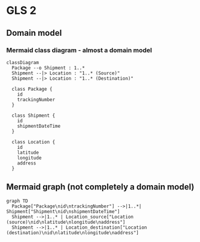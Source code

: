 # GLS 2

## Domain model

### Mermaid class diagram - almost a domain model

```mermaid
classDiagram
  Package --o Shipment : 1..*
  Shipment --|> Location : "1..* (Source)"
  Shipment --|> Location : "1..* (Destination)"

  class Package {
    id
    trackingNumber
  }

  class Shipment {
    id
    shipmentDateTime
  }

  class Location {
    id
    latitude
    longitude
    address
  }
```
## Mermaid graph (not completely a domain model)

```mermaid
graph TD
  Package["Package\nid\ntrackingNumber"] -->|1..*| Shipment["Shipment\nid\nshipmentDateTime"]
  Shipment -->|1..* | Location_source["Location (source)\nid\nlatitude\nlongitude\naddress"]
  Shipment -->|1..* | Location_destination["Location (destination)\nid\nlatitude\nlongitude\naddress"]
```